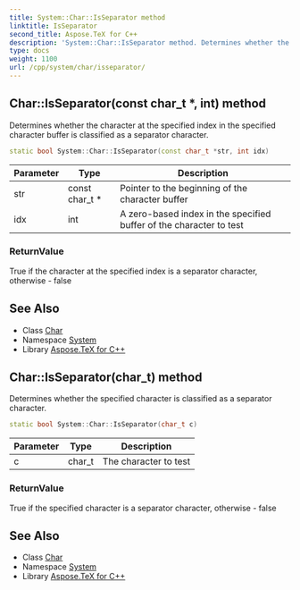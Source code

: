 ```yaml
---
title: System::Char::IsSeparator method
linktitle: IsSeparator
second_title: Aspose.TeX for C++
description: 'System::Char::IsSeparator method. Determines whether the character at the specified index in the specified character buffer is classified as a separator character in C++.'
type: docs
weight: 1100
url: /cpp/system/char/isseparator/
---
```

## Char::IsSeparator(const char_t *, int) method


Determines whether the character at the specified index in the specified character buffer is classified as a separator character.

```cpp
static bool System::Char::IsSeparator(const char_t *str, int idx)
```


| Parameter | Type | Description |
| --- | --- | --- |
| str | const char_t * | Pointer to the beginning of the character buffer |
| idx | int | A zero-based index in the specified buffer of the character to test |

### ReturnValue

True if the character at the specified index is a separator character, otherwise - false

## See Also

* Class [Char](../)
* Namespace [System](../../)
* Library [Aspose.TeX for C++](../../../)
## Char::IsSeparator(char_t) method


Determines whether the specified character is classified as a separator character.

```cpp
static bool System::Char::IsSeparator(char_t c)
```


| Parameter | Type | Description |
| --- | --- | --- |
| c | char_t | The character to test |

### ReturnValue

True if the specified character is a separator character, otherwise - false

## See Also

* Class [Char](../)
* Namespace [System](../../)
* Library [Aspose.TeX for C++](../../../)
